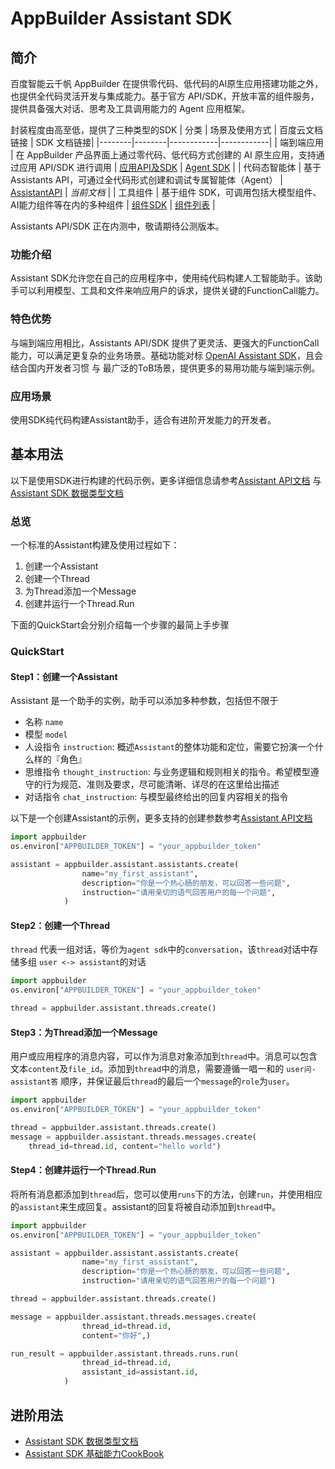 # AppBuilder Assistant SDK

## 简介

百度智能云千帆 AppBuilder 在提供零代码、低代码的AI原生应用搭建功能之外，也提供全代码灵活开发与集成能力。基于官方 API/SDK，开放丰富的组件服务，提供具备强大对话、思考及工具调用能力的 Agent 应用框架。

封装程度由高至低，提供了三种类型的SDK
| 分类   | 场景及使用方式   | 百度云文档链接         | SDK 文档链接|
|--------|--------|------------|------------|
| 端到端应用 | 在 AppBuilder 产品界面上通过零代码、低代码方式创建的 AI 原生应用，支持通过应用 API/SDK 进行调用 | [应用API及SDK](https://cloud.baidu.com/doc/AppBuilder/s/Flpv3oxup) | [Agent SDK](./agent_builder.md) |
| 代码态智能体 | 基于 Assistants API，可通过全代码形式创建和调试专属智能体（Agent） | [AssistantAPI](https://cloud.baidu.com/doc/AppBuilder/s/nluzkdben) | *当前文档* |
| 工具组件 | 基于组件 SDK，可调用包括大模型组件、AI能力组件等在内的多种组件 | [组件SDK](https://cloud.baidu.com/doc/AppBuilder/s/Glqb6dfiz) | [组件列表](../appbuilder/core/components) |

Assistants API/SDK 正在内测中，敬请期待公测版本。

</span>

### 功能介绍

Assistant SDK允许您在自己的应用程序中，使用纯代码构建人工智能助手。该助手可以利用模型、工具和文件来响应用户的诉求，提供关键的FunctionCall能力。

### 特色优势

与端到端应用相比，Assistants API/SDK 提供了更灵活、更强大的FunctionCall能力，可以满足更复杂的业务场景。基础功能对标 [OpenAI Assistant SDK](https://platform.openai.com/docs/assistants/overview?context=with-streaming)，且会结合国内开发者习惯 与 最广泛的ToB场景，提供更多的易用功能与端到端示例。

### 应用场景

使用SDK纯代码构建Assistant助手，适合有进阶开发能力的开发者。

## 基本用法

以下是使用SDK进行构建的代码示例，更多详细信息请参考[Assistant API文档](https://cloud.baidu.com/doc/AppBuilder/s/nluzkdben) 与 [Assistant SDK 数据类型文档](./assistant_type.md)

### 总览
一个标准的Assistant构建及使用过程如下：
1. 创建一个Assistant
2. 创建一个Thread
3. 为Thread添加一个Message
4. 创建并运行一个Thread.Run

下面的QuickStart会分别介绍每一个步骤的最简上手步骤

### QuickStart


#### Step1：创建一个Assistant

Assistant 是一个助手的实例，助手可以添加多种参数，包括但不限于
- 名称 `name`
- 模型 `model`
- 人设指令 `instruction`: 概述`Assistant`的整体功能和定位，需要它扮演一个什么样的『角色』
- 思维指令 `thought_instruction`: 与业务逻辑和规则相关的指令。希望模型遵守的行为规范、准则及要求，尽可能清晰、详尽的在这里给出描述
- 对话指令 `chat_instruction`: 与模型最终给出的回复内容相关的指令


以下是一个创建Assistant的示例，更多支持的创建参数参考[Assistant API文档](https://cloud.baidu.com/doc/AppBuilder/s/nluzkdben)
```python
import appbuilder
os.environ["APPBUILDER_TOKEN"] = "your_appbuilder_token"

assistant = appbuilder.assistant.assistants.create(
				name="my_first_assistant",
				description="你是一个热心肠的朋友，可以回答一些问题",
				instruction="请用亲切的语气回答用户的每一个问题",
			)

```


#### Step2：创建一个Thread

`thread` 代表一组对话，等价为`agent sdk`中的`conversation`，该`thread`对话中存储多组 `user <-> assistant`的对话

```python
import appbuilder
os.environ["APPBUILDER_TOKEN"] = "your_appbuilder_token"

thread = appbuilder.assistant.threads.create()

```

#### Step3：为Thread添加一个Message

用户或应用程序的消息内容，可以作为消息对象添加到`thread`中。消息可以包含文本`content`及`file_id`。添加到`thread`中的消息，需要遵循一唱一和的 `user问-assistant答` 顺序，并保证最后`thread`的最后一个`message`的`role`为`user`。

```python
import appbuilder
os.environ["APPBUILDER_TOKEN"] = "your_appbuilder_token"

thread = appbuilder.assistant.threads.create()
message = appbuilder.assistant.threads.messages.create(
	thread_id=thread.id, content="hello world")

```

#### Step4：创建并运行一个Thread.Run
将所有消息都添加到`thread`后，您可以使用`runs`下的方法，创建`run`，并使用相应的`assistant`来生成回复。assistant的回复将被自动添加到`thread`中。

```python
import appbuilder
os.environ["APPBUILDER_TOKEN"] = "your_appbuilder_token"

assistant = appbuilder.assistant.assistants.create(
				name="my_first_assistant",
				description="你是一个热心肠的朋友，可以回答一些问题",
				instruction="请用亲切的语气回答用户的每一个问题")

thread = appbuilder.assistant.threads.create()

message = appbuilder.assistant.threads.messages.create(
				thread_id=thread.id,
				content="你好",)

run_result = appbuilder.assistant.threads.runs.run(
				thread_id=thread.id,
				assistant_id=assistant.id,
			)
```


## 进阶用法

- [Assistant SDK 数据类型文档](./assistant_type.md)
- [Assistant SDK 基础能力CookBook](../cookbooks/assistant_function_call.ipynb)

